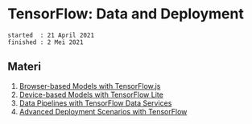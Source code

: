 # TensorFlow: Data and Deployment

```
started  : 21 April 2021
finished : 2 Mei 2021
```

## Materi

1. [Browser-based Models with TensorFlow.js](01.%20Browser-based%20Models%20with%20TensorFlow.js/README.md)
2. [Device-based Models with TensorFlow Lite](02.%20Device-based%20Models%20with%20TensorFlow%20Lite/README.md)
3. [Data Pipelines with TensorFlow Data Services](03.%20Data%20Pipelines%20with%20TensorFlow%20Data%20Services/README.md)
4. [Advanced Deployment Scenarios with TensorFlow](04.%20Advanced%20Deployment%20Scenarios%20with%20TensorFlow/README.md)